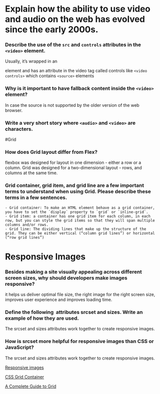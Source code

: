 # Explain how the ability to use video and audio on the web has evolved since the early 2000s.

### Describe the use of the `src` and `controls` attributes in the `<video>` element.
Usually, it’s wrapped in an <div> element and has an attribute in the video tag called controls like `<video controls>` which contains `<source>` elements
### Why is it important to have fallback content inside the `<video>` element?
In case the source is not supported by the older version of the web browser. 
### Write a very short story where `<audio>` and `<video>` are characters.
#Grid
### How does Grid layout differ from Flex?
flexbox was designed for layout in one dimension - either a row or a column. Grid was designed for a two-dimensional layout - rows, and columns at the same time.
### Grid container, grid item, and grid line are a few important terms to understand when using Grid. Please describe these terms in a few sentences.
    - Grid container: To make an HTML element behave as a grid container, you have to set the `display` property to `grid` or `inline-grid`.
    - Grid item: a container has one grid item for each column, in each row, but you can style the grid items so that they will span multiple columns and/or rows.
    - Grid line: The dividing lines that make up the structure of the grid. They can be either vertical (“column grid lines”) or horizontal (“row grid lines”) 
# Responsive Images
### Besides making a site visually appealing across different screen sizes, why should developers make images responsive?
it helps us deliver optimal file size, the right image for the right screen size, improves user experience and improves loading time.
### Define the following <img> attributes srcset and sizes. Write an example of how they are used.
The srcset and sizes attributes work together to create responsive images. 
### How is srcset more helpful for responsive images than CSS or JavaScript?
The srcset and sizes attributes work together to create responsive images. 

[Responsive images](https://developer.mozilla.org/en-US/docs/Learn/HTML/Multimedia_and_embedding/Responsive_images)
    
[CSS Grid Container](https://www.w3schools.com/css/css_grid_container.asp)

[A Complete Guide to Grid](https://css-tricks.com/snippets/css/complete-guide-grid/)
